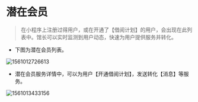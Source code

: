 # **潜在会员**

> 在小程序上注册过得用户，或在开通了【借阅计划】的用户，会出现在此列表中。馆长可以实时监测到用户动态，快速为用户提供服务并转化。

- 下图为潜在会员列表。


![1561012726613](C:\Users\Administrator\AppData\Roaming\Typora\typora-user-images\1561012726613.png)

- 潜在会员服务详情中，可以为用户【开通借阅计划】，发送转化【消息】等服务。


![1561013433156](C:\Users\Administrator\AppData\Roaming\Typora\typora-user-images\1561013433156.png)